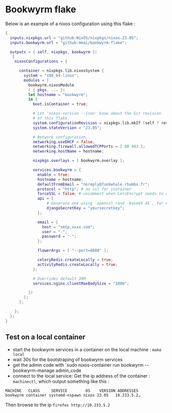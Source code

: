 # Bookwyrm flake

Below is an example of a nixos configuration using this flake :

```nix
{
  inputs.nixpkgs.url = "github:NixOS/nixpkgs/nixos-23.05";
  inputs.bookwyrm.url = "github:mmai/bookwyrm-flake";

  outputs = { self, nixpkgs, bookwyrm }: 
   {
    nixosConfigurations = {

      container = nixpkgs.lib.nixosSystem {
        system = "x86_64-linux";
        modules = [
          bookwyrm.nixosModule
          ( { pkgs, ... }: 
          let hostname = "bookwyrm";
          in {
            boot.isContainer = true;

            # Let 'nixos-version --json' know about the Git revision
            # of this flake.
            system.configurationRevision = nixpkgs.lib.mkIf (self ? rev) self.rev;
            system.stateVersion = "23.05";

            # Network configuration.
            networking.useDHCP = false;
            networking.firewall.allowedTCPPorts = [ 80 443 ];
            networking.hostName = hostname;

            nixpkgs.overlays = [ bookwyrm.overlay ];

            services.bookwyrm = {
              enable = true;
              hostname = hostname;
              defaultFromEmail = "noreply@funkwhale.rhumbs.fr";
              protocol = "http"; # no ssl for container
              forceSSL = false; # uncomment when LetsEncrypt needs to access "http:" in order to check domain
              api = {
                  # Generate one using `openssl rand -base64 45`, for example
                  djangoSecretKey = "yoursecretkey";
              };

              email = {
                host = "smtp.xxxx.com";
                user = "-";
                password = "-";
              };

              flowerArgs = [ "--port=8888" ];

              celeryRedis.createLocally = true;
              activityRedis.createLocally = true;
            };

            # Overrides default 30M
            services.nginx.clientMaxBodySize = "100m";

          })
        ];
      };

    };
  };
}
```

## Test on a local container

- start the bookwyrm services in a container on the local machine : `make local`
- wait 30s for the bootstraping of bookwyrm services
- get the admin code with `sudo nixos-container run bookwyrm -- bookwyrm-manage admin_code
- connect to the local service: 
Get the ip address of the container : `machinectl`,  which output something like this :
```
MACHINE   CLASS     SERVICE        OS    VERSION ADDRESSES
bookwyrm container systemd-nspawn nixos 23.05   10.233.5.2…
```

Then browse to the ip  `firefox http://10.233.5.2`
